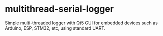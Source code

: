# multithread-serial-logger
Simple multi-threaded logger with Qt5 GUI for embedded devices such as Arduino, ESP, STM32, etc, using standard UART.
